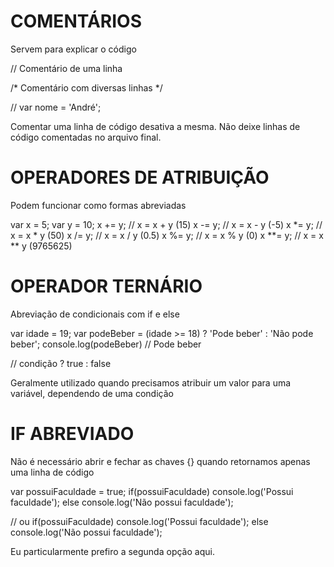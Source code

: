 # COMENTÁRIOS
Servem para explicar o código

// Comentário de uma linha

/*
Comentário
com diversas
linhas
*/

// var nome = 'André';

Comentar uma linha de código desativa a mesma. Não deixe linhas de código comentadas no arquivo final.

# OPERADORES DE ATRIBUIÇÃO
Podem funcionar como formas abreviadas

var x = 5;
var y = 10;
x += y; // x = x + y (15)
x -= y; // x = x - y (-5)
x *= y; // x = x * y (50)
x /= y; // x = x / y (0.5)
x %= y; // x = x % y (0)
x **= y; // x = x ** y (9765625)

# OPERADOR TERNÁRIO
Abreviação de condicionais com if e else

var idade = 19;
var podeBeber = (idade >= 18) ? 'Pode beber' : 'Não pode beber';
console.log(podeBeber) // Pode beber

// condição ? true : false

Geralmente utilizado quando precisamos atribuir um valor para uma variável, dependendo de uma condição

# IF ABREVIADO
Não é necessário abrir e fechar as chaves {} quando retornamos apenas uma linha de código

var possuiFaculdade = true;
if(possuiFaculdade) console.log('Possui faculdade');
else console.log('Não possui faculdade');

// ou
if(possuiFaculdade)
  console.log('Possui faculdade');
else
  console.log('Não possui faculdade');

Eu particularmente prefiro a segunda opção aqui.